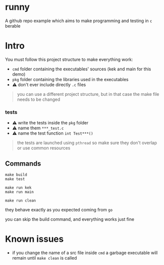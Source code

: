 # runny

A github repo example which aims to make programming and testing in `c` berable

# Intro

You must follow this project structure to make everything work:

- `cmd` folder containing the executables' sources (kek and main for this demo)
- `pkg` folder containing the libraries used in the executables
- ⚠️ don't ever include directly `.c` files

> you can use a different project structure, but in that case the make file needs to be changed

### tests

- ⚠️ write the tests inside the `pkg` folder 
- ⚠️ name them `***_test.c`
- ⚠️ name the test function `int Test***()`

> the tests are launched using `pthread` so make sure they don't overlap or use common resources

## Commands

```
make build
make test

make run kek
make run main

make run clean
```

they behave exactly as you expected coming from `go`

you can skip the build command, and everything works just fine


# Known issues

- if you change the name of a src file inside `cmd` a garbage executable will remain until `make clean` is called
 